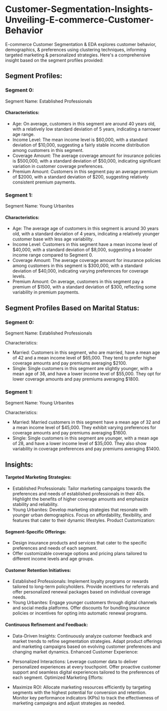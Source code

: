 # Customer-Segmentation-Insights-Unveiling-E-commerce-Customer-Behavior
E-commerce Customer Segmentation &amp; EDA explores customer behavior, demographics, &amp; preferences using clustering techniques, informing targeted marketing &amp; personalized strategies.
Here's a comprehensive insight based on the segment profiles provided:

## Segment Profiles:

### Segment 0:

Segment Name: Established Professionals
#### Characteristics:
 * Age: On average, customers in this segment are around 40 years old, with a relatively low standard deviation of 5 years, indicating a narrower age range.
* Income Level: The mean income level is $60,000, with a standard deviation of $10,000, suggesting a fairly stable income distribution among customers in this segment.
* Coverage Amount: The average coverage amount for insurance policies is $500,000, with a standard deviation of $50,000, indicating significant variation in customer coverage preferences.
* Premium Amount: Customers in this segment pay an average premium of $2000, with a standard deviation of $200, suggesting relatively consistent premium payments.
### Segment 1:

Segment Name: Young Urbanites
#### Characteristics:
* Age: The average age of customers in this segment is around 30 years old, with a standard deviation of 4 years, indicating a relatively younger customer base with less age variability.
* Income Level: Customers in this segment have a mean income level of $40,000, with a standard deviation of $8,000, suggesting a broader income range compared to Segment 0.
* Coverage Amount: The average coverage amount for insurance policies among customers in this segment is $300,000, with a standard deviation of $40,000, indicating varying preferences for coverage levels.
* Premium Amount: On average, customers in this segment pay a premium of $1500, with a standard deviation of $300, reflecting some variability in premium payments.

## Segment Profiles Based on Marital Status:
### Segment 0:
Segment Name: Established Professionals

Characteristics:

* Married: Customers in this segment, who are married, have a mean age of 42 and a mean income level of $65,000. They tend to prefer higher coverage amounts and pay premiums averaging $2100.
* Single: Single customers in this segment are slightly younger, with a mean age of 38, and have a lower income level of $55,000. They opt for lower coverage amounts and pay premiums averaging $1800.
### Segment 1:
Segment Name: Young Urbanites

Characteristics:

* Married: Married customers in this segment have a mean age of 32 and a mean income level of $45,000. They exhibit varying preferences for coverage amounts and pay premiums averaging $1600.
* Single: Single customers in this segment are younger, with a mean age of 28, and have a lower income level of $35,000. They also show variability in coverage preferences and pay premiums averaging $1400.
## Insights:

#### Targeted Marketing Strategies:

* Established Professionals: Tailor marketing campaigns towards the preferences and needs of established professionals in their 40s. Highlight the benefits of higher coverage amounts and emphasize stability and reliability.
* Young Urbanites: Develop marketing strategies that resonate with younger urban demographics. Focus on affordability, flexibility, and features that cater to their dynamic lifestyles.
Product Customization:

#### Segment-Specific Offerings: 
* Design insurance products and services that cater to the specific preferences and needs of each segment.
* Offer customizable coverage options and pricing plans tailored to different income levels and age groups.
#### Customer Retention Initiatives:

* Established Professionals: Implement loyalty programs or rewards tailored to long-term policyholders. Provide incentives for referrals and offer personalized renewal packages based on individual coverage needs.
* Young Urbanites: Engage younger customers through digital channels and social media platforms. Offer discounts for bundling insurance policies or incentives for opting into automatic renewal programs.
#### Continuous Refinement and Feedback:

* Data-Driven Insights: Continuously analyze customer feedback and market trends to refine segmentation strategies. Adapt product offerings and marketing campaigns based on evolving customer preferences and changing market dynamics.
Enhanced Customer Experience:

* Personalized Interactions: Leverage customer data to deliver personalized experiences at every touchpoint. Offer proactive customer support and seamless digital experiences tailored to the preferences of each segment.
Optimized Marketing Efforts:

* Maximize ROI: Allocate marketing resources efficiently by targeting segments with the highest potential for conversion and retention. Monitor key performance indicators (KPIs) to track the effectiveness of marketing campaigns and adjust strategies as needed.
